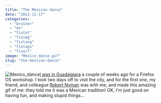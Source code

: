 ```yaml
---
title: "The Mexican dance"
date: "2013-11-17"
categories: 
  - "brainer"
  - "en"
  - "fixtxt"
  - "fiximg"
  - "fixlang"
  - "fixtags"
  - "fixurl"
image: "Mexico_dance.gif"
slug: "the-mexican-dance"
---
```


![Mexico_dance](images/Mexico_dance.gif)[I was in Guadalajara](https://fred.dev/going-to-guadalajara-in-mexico-anything-a-tourist-should-do/ "Going to Guadalajara in Mexico, anything a tourist should do?") a couple of weeks ago for a Firefox OS workshop. I took two days off to visit the city, and for the first one, my friend, and colleague [Robert Nyman](https://robertnyman.com/) was with me, and made this amazing gif of me: they told me it was a Mexican tradition! OK, I'm just good on having fun, and making stupid things...
